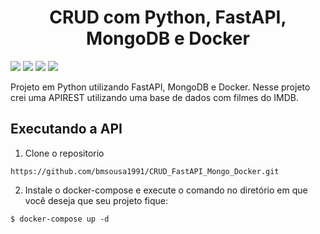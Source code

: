 <h1 align='center'> CRUD com Python, FastAPI, MongoDB e Docker </h1>

<img src="https://img.shields.io/badge/Python-14354C?style=for-the-badge&logo=python&logoColor=white"/> <img src="https://img.shields.io/badge/fastapi-109989?style=for-the-badge&logo=FASTAPI&logoColor=white"/> <img src="https://img.shields.io/badge/MongoDB-4EA94B?style=for-the-badge&logo=mongodb&logoColor=white"/> <img src="https://img.shields.io/badge/docker-%230db7ed.svg?style=for-the-badge&logo=docker&logoColor=white"/>

Projeto em Python utilizando FastAPI, MongoDB e Docker. Nesse projeto crei uma APIREST utilizando uma base de dados com filmes do IMDB.

## Executando a API

1. Clone o repositorio

```
https://github.com/bmsousa1991/CRUD_FastAPI_Mongo_Docker.git
```

2. Instale o docker-compose e execute o comando no diretório em que você deseja que seu projeto fique:

```
$ docker-compose up -d
```
